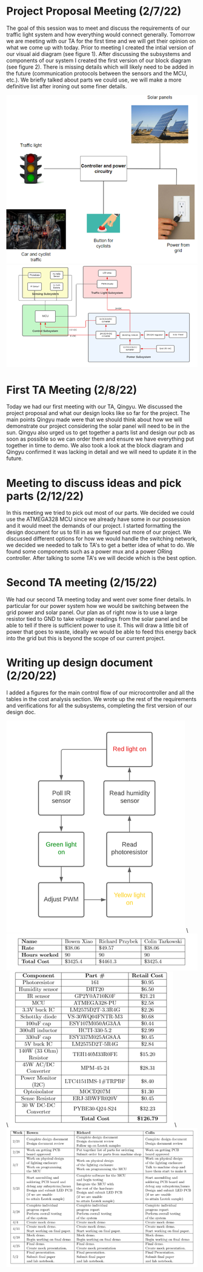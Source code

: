 # Project Proposal Meeting (2/7/22)
The goal of this session was to meet and discuss the requirements of our traffic light system and how everything would connect generally. Tomorrow we are meeting with our TA for the first time and we will get their opinion on what we come up with today. Prior to meeting I created the intial version of our visual aid diagram (see figure 1). After discussing the subsystems and components of our system I created the first version of our block diagram (see figure 2). There is missing details which will likely need to be added in the future (communication protocols between the sensors and the MCU, etc.). We briefly talked about parts we could use, we will make a more definitive list after ironing out some finer details.  

![Visual Aid](https://github.com/bobo-nums/ece445/blob/main/notebooks/richard/visual%20aid.PNG)
![Block Diagram V1](https://github.com/bobo-nums/ece445/blob/main/notebooks/richard/block_diagramV1.PNG)


# First TA Meeting (2/8/22)
Today we had our first meeting with our TA, Qingyu. We discussed the project proposal and what our design looks like so far for the project. 
The main points Qingyu made were that we should think about how we will demonstrate our project considering the solar panel will need to be in the sun. Qingyu also urged
us to get together a parts list and design our pcb as soon as possible so we can order them and ensure we have everything put together in time to demo. We also took a look at
the block diagram and Qingyu confirmed it was lacking in detail and we will need to update it in the future.

# Meeting to discuss ideas and pick parts (2/12/22)
In this meeting we tried to pick out most of our parts. We decided we could use the ATMEGA328 MCU since we already have some in our possession and it would meet the demands of our project. I started formatting the design document for us to fill in as we figured out more of our project. We discussed different options for how we would handle the switching network, we decided we needed to talk to TA's to get a better idea of what to do. We found some components such as a power mux and a power ORing controller. After talking to some TA's we will decide which is the best option.

# Second TA meeting (2/15/22)
We had our second TA meeting today and went over some finer details. In particular for our power system how we would be switching between the grid power and solar panel. Our plan as of right now is to use a large resistor tied to GND to take voltage readings from the solar panel and be able to tell if there is sufficient power to use it. This will draw a little bit of power that goes to waste, ideally we would be able to feed this energy back into the grid but this is beyond the scope of our current project.

# Writing up design document (2/20/22)
I added a figures for the main control flow of our microcontroller and all the tables in the cost analysis section. We wrote up the rest of the requirements and verifications for all the subsystems, completing the first version of our design doc. 

![Control Flow V1](https://github.com/bobo-nums/ece445/blob/main/notebooks/richard/control_flow_v1.PNG) \\
![Labor Cost Table](https://github.com/bobo-nums/ece445/blob/main/notebooks/richard/labor%20cost%20table.PNG) \\
![Parts Cost Table](https://github.com/bobo-nums/ece445/blob/main/notebooks/richard/parts%20cost%20table.PNG) \\
![Schedule Table](https://github.com/bobo-nums/ece445/blob/main/notebooks/richard/schedule%20table.PNG)
